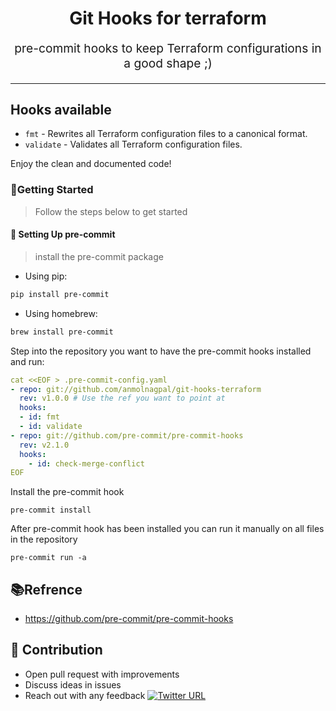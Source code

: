 <h1 align="center">
    Git Hooks for terraform 
</h1>
<p align="center" style="font-size: 1.2rem;"> pre-commit hooks to keep Terraform configurations in a good shape ;) </p> 

<hr />

## Hooks available

* `fmt` - Rewrites all Terraform configuration files to a canonical format.
* `validate` - Validates all Terraform configuration files.

Enjoy the clean and documented code!

### 🔰Getting Started
> Follow the steps below to get started

#### 🔨 Setting Up pre-commit
> install the pre-commit package

- Using pip:
```bash
pip install pre-commit
```
- Using homebrew:
```bash
brew install pre-commit
```
Step into the repository you want to have the pre-commit hooks installed and run:
```yaml
cat <<EOF > .pre-commit-config.yaml
- repo: git://github.com/anmolnagpal/git-hooks-terraform
  rev: v1.0.0 # Use the ref you want to point at
  hooks:
  - id: fmt
  - id: validate      
- repo: git://github.com/pre-commit/pre-commit-hooks
  rev: v2.1.0
  hooks:
    - id: check-merge-conflict
EOF
```
Install the pre-commit hook
```
pre-commit install
```
After pre-commit hook has been installed you can run it manually on all files in the repository
```
pre-commit run -a
```

## 📚Refrence
- https://github.com/pre-commit/pre-commit-hooks

## 👬 Contribution
- Open pull request with improvements
- Discuss ideas in issues
- Reach out with any feedback [![Twitter URL](https://img.shields.io/twitter/url/https/twitter.com/anmol_nagpal.svg?style=social&label=Follow%20%40anmol_nagpal)](https://twitter.com/anmol_nagpal)
